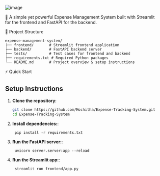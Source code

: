 ![image](https://github.com/user-attachments/assets/22db57d3-21d6-4fe4-bf0d-b803464f61a5)



🚀 A simple yet powerful Expense Management System built with Streamlit for the frontend and FastAPI for the backend.

📂 Project Structure
 ```commandline
expense-management-system/
├── frontend/       # Streamlit frontend application
├── backend/        # FastAPI backend server
├── tests/          # Test cases for frontend and backend
├── requirements.txt # Required Python packages
└── README.md       # Project overview & setup instructions
 ```
⚡ Quick Start

## Setup Instructions

1. **Clone the repository**:
   ```bash
   git clone https://github.com/Mochitha/Expense-Tracking-System.git
   cd Expense-Tracking-System
   ```
1. **Install dependencies:**:   
   ```commandline
    pip install -r requirements.txt
   ```
1. **Run the FastAPI server:**:   
   ```commandline
    uvicorn server.server:app --reload
   ```
1. **Run the Streamlit app:**:   
   ```commandline
    streamlit run frontend/app.py
   ```


